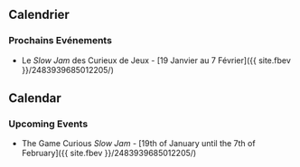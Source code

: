 <div class="col-lg-5 text-left" style="margin-top: 25px;" markdown="1">

## Calendrier

### Prochains Evénements

-   Le *Slow Jam* des Curieux de Jeux - [19 Janvier au 7 Février]({{ site.fbev }}/2483939685012205/)

## Calendar

### Upcoming Events

- The Game Curious *Slow Jam* - [19th of January until the 7th of February]({{ site.fbev }}/2483939685012205/)  

</div>
